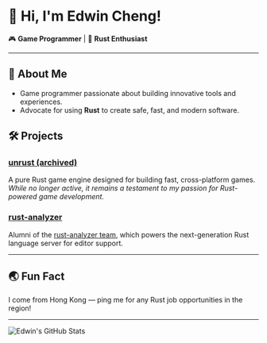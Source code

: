 # 👋 Hi, I'm Edwin Cheng!

🎮 **Game Programmer** | 🦀 **Rust Enthusiast**

---

## 🚀 About Me

- Game programmer passionate about building innovative tools and experiences.
- Advocate for using **Rust** to create safe, fast, and modern software.

## 🛠️ Projects

### [unrust (archived)](https://github.com/edwin0cheng/unrust)
A pure Rust game engine designed for building fast, cross-platform games.  
*While no longer active, it remains a testament to my passion for Rust-powered game development.*

### [rust-analyzer](https://github.com/rust-lang/rust-analyzer)
Alumni of the [rust-analyzer team](https://www.rust-lang.org/governance/teams/compiler), which powers the next-generation Rust language server for editor support.

---

## 🌏 Fun Fact

I come from Hong Kong — ping me for any Rust job opportunities in the region!

---

![Edwin's GitHub Stats](https://github-readme-stats.vercel.app/api?username=edwin0cheng&show_icons=true&theme=dracula)
